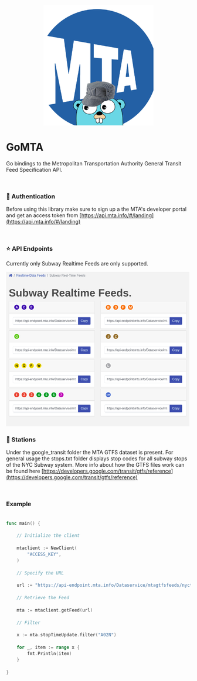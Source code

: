 <p align="center">
<img src="images/gomtalogo.png" width="300"/>
</p>

# GoMTA

Go bindings to the Metropolitan Transportation Authority General Transit Feed Specification API.

<br>

<h3>🔑 Authentication</h3>

Before using this library make sure to sign up a the MTA's developer portal and get an access token from [https://api.mta.info/#/landing](https://api.mta.info/#/landing)

<br>

<h3> ⭐ API Endpoints</h3>

Currently only Subway Realtime Feeds are only supported.

<img src="images/subwayfeeds.png" width="500"/>

<br>

<h3> 🚏 Stations </h3>

Under the google_transit folder the MTA GTFS dataset is present. For general usage the stops.txt folder displays stop codes for all subway stops of the NYC Subway system. More info about how the GTFS files work can be found here [https://developers.google.com/transit/gtfs/reference](https://developers.google.com/transit/gtfs/reference)


<br>

<h3>Example</h3>

```go

func main() {

    // Initialize the client

	mtaclient := NewClient(
		"ACCESS_KEY",
	)

    // Specify the URL

    url := "https://api-endpoint.mta.info/Dataservice/mtagtfsfeeds/nyct%2Fgtfs-ace"

    // Retrieve the Feed

	mta := mtaclient.getFeed(url)

    // Filter

	x := mta.stopTimeUpdate.filter("A02N")

	for _, item := range x {
		fmt.Println(item)
	}

}
```